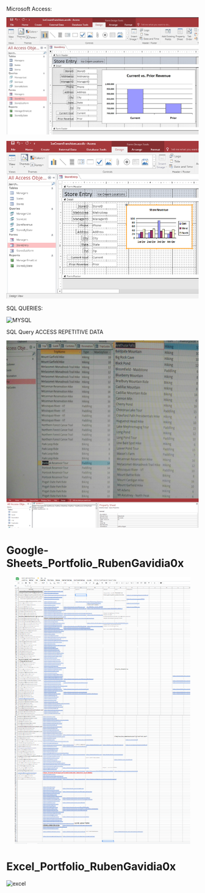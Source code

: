 Microsoft Access:

![access chart1](https://github.com/RubenGavidia/Data_Portfolio_RubenGavidia0x/blob/main/Microsoft_Access_Portfolio_RubenGavidia0x/chart%20microsoft%20access1.jpg?raw=true)


![access chart0](https://github.com/RubenGavidia/Data_Portfolio_RubenGavidia0x/blob/main/Microsoft_Access_Portfolio_RubenGavidia0x/chart%20microsoft%20access0.png?raw=true)

SQL QUERIES:

![MYSQL](https://cdn.discordapp.com/attachments/816065077877800990/825788871677444127/unknown.png)

SQL Query ACCESS REPETITIVE DATA

![SQL-ACCESS](https://github.com/RubenGavidia/Data_Portfolio_RubenGavidia0x/blob/main/DATA/2images_normalization_with_access.png?raw=true)


# Google-Sheets_Portfolio_RubenGavidia0x

<p align="center">
  <img width="460" height="700" src="https://github.com/RubenGavidia/Data_Portfolio_RubenGavidia0x/blob/main/DATA/google%20sheets%20last%20data%20entry%20job.png?raw=true">
</p>


# Excel_Portfolio_RubenGavidia0x

![excel](https://github.com/RubenGavidia/Excel_Portfolio_RubenGavidia0x/blob/main/Untitled.png)
